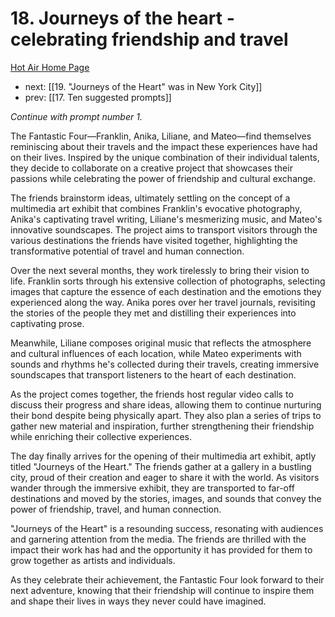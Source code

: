 # 18. Journeys of the heart - celebrating friendship and travel

[Hot Air Home Page](https://hotair.peterkaminski.wiki/) 
 - next: [[19. "Journeys of the Heart" was in New York City]] 
 - prev: [[17. Ten suggested prompts]]

_Continue with prompt number 1._

The Fantastic Four—Franklin, Anika, Liliane, and Mateo—find themselves reminiscing about their travels and the impact these experiences have had on their lives. Inspired by the unique combination of their individual talents, they decide to collaborate on a creative project that showcases their passions while celebrating the power of friendship and cultural exchange.

The friends brainstorm ideas, ultimately settling on the concept of a multimedia art exhibit that combines Franklin's evocative photography, Anika's captivating travel writing, Liliane's mesmerizing music, and Mateo's innovative soundscapes. The project aims to transport visitors through the various destinations the friends have visited together, highlighting the transformative potential of travel and human connection.

Over the next several months, they work tirelessly to bring their vision to life. Franklin sorts through his extensive collection of photographs, selecting images that capture the essence of each destination and the emotions they experienced along the way. Anika pores over her travel journals, revisiting the stories of the people they met and distilling their experiences into captivating prose.

Meanwhile, Liliane composes original music that reflects the atmosphere and cultural influences of each location, while Mateo experiments with sounds and rhythms he's collected during their travels, creating immersive soundscapes that transport listeners to the heart of each destination.

As the project comes together, the friends host regular video calls to discuss their progress and share ideas, allowing them to continue nurturing their bond despite being physically apart. They also plan a series of trips to gather new material and inspiration, further strengthening their friendship while enriching their collective experiences.

The day finally arrives for the opening of their multimedia art exhibit, aptly titled "Journeys of the Heart." The friends gather at a gallery in a bustling city, proud of their creation and eager to share it with the world. As visitors wander through the immersive exhibit, they are transported to far-off destinations and moved by the stories, images, and sounds that convey the power of friendship, travel, and human connection.

"Journeys of the Heart" is a resounding success, resonating with audiences and garnering attention from the media. The friends are thrilled with the impact their work has had and the opportunity it has provided for them to grow together as artists and individuals.

As they celebrate their achievement, the Fantastic Four look forward to their next adventure, knowing that their friendship will continue to inspire them and shape their lives in ways they never could have imagined.


